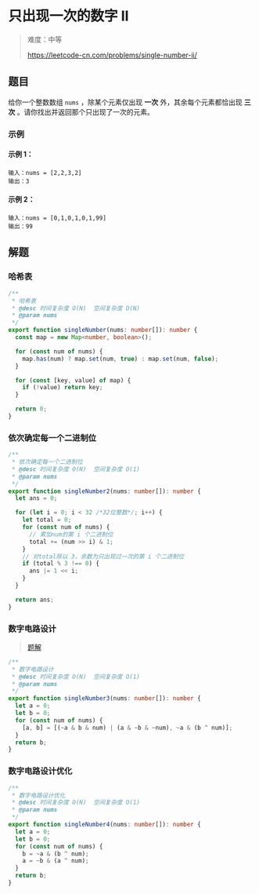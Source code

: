 # 只出现一次的数字 II

> 难度：中等
>
> https://leetcode-cn.com/problems/single-number-ii/

## 题目

给你一个整数数组 `nums` ，除某个元素仅出现 **一次** 外，其余每个元素都恰出现
**三次** 。请你找出并返回那个只出现了一次的元素。

### 示例

#### 示例 1：

```
输入：nums = [2,2,3,2]
输出：3
```

#### 示例 2：

```
输入：nums = [0,1,0,1,0,1,99]
输出：99
```

## 解题

### 哈希表

```typescript
/**
 * 哈希表
 * @desc 时间复杂度 O(N)  空间复杂度 O(N)
 * @param nums
 */
export function singleNumber(nums: number[]): number {
  const map = new Map<number, boolean>();

  for (const num of nums) {
    map.has(num) ? map.set(num, true) : map.set(num, false);
  }

  for (const [key, value] of map) {
    if (!value) return key;
  }

  return 0;
}
```

### 依次确定每一个二进制位

```typescript
/**
 * 依次确定每一个二进制位
 * @desc 时间复杂度 O(N)  空间复杂度 O(1)
 * @param nums
 */
export function singleNumber2(nums: number[]): number {
  let ans = 0;

  for (let i = 0; i < 32 /*32位整数*/; i++) {
    let total = 0;
    for (const num of nums) {
      // 累加num的第 i 个二进制位
      total += (num >> i) & 1;
    }
    // 对total除以 3，余数为只出现过一次的第 i 个二进制位
    if (total % 3 !== 0) {
      ans |= 1 << i;
    }
  }

  return ans;
}
```

### 数字电路设计

> [题解](https://leetcode-cn.com/problems/single-number-ii/solution/zhi-chu-xian-yi-ci-de-shu-zi-ii-by-leetc-23t6/)

```typescript
/**
 * 数字电路设计
 * @desc 时间复杂度 O(N)  空间复杂度 O(1)
 * @param nums
 */
export function singleNumber3(nums: number[]): number {
  let a = 0;
  let b = 0;
  for (const num of nums) {
    [a, b] = [(~a & b & num) | (a & ~b & ~num), ~a & (b ^ num)];
  }
  return b;
}
```

### 数字电路设计优化

```typescript
/**
 * 数字电路设计优化
 * @desc 时间复杂度 O(N)  空间复杂度 O(1)
 * @param nums
 */
export function singleNumber4(nums: number[]): number {
  let a = 0;
  let b = 0;
  for (const num of nums) {
    b = ~a & (b ^ num);
    a = ~b & (a ^ num);
  }
  return b;
}
```
